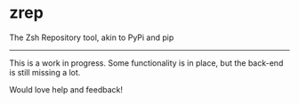 # zrep

The Zsh Repository tool, akin to PyPi and pip

<hr>

This is a work in progress. Some functionality is in place, but the back-end is still missing a lot.

Would love help and feedback!

